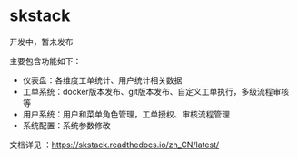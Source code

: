 # skstack
开发中，暂未发布

主要包含功能如下：

- 仪表盘：各维度工单统计、用户统计相关数据
- 工单系统：docker版本发布、git版本发布、自定义工单执行，多级流程审核等
- 用户系统：用户和菜单角色管理，工单授权、审核流程管理
- 系统配置：系统参数修改


文档详见 ：https://skstack.readthedocs.io/zh_CN/latest/



